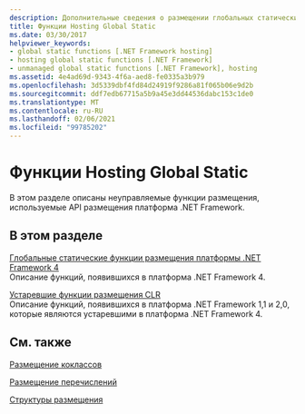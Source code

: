 ```yaml
---
description: Дополнительные сведения о размещении глобальных статических функций
title: Функции Hosting Global Static
ms.date: 03/30/2017
helpviewer_keywords:
- global static functions [.NET Framework hosting]
- hosting global static functions [.NET Framework]
- unmanaged global static functions [.NET Framework], hosting
ms.assetid: 4e4ad69d-9343-4f6a-aed8-fe0335a3b979
ms.openlocfilehash: 3d5339dbf4fd84d24919f9286a81f065b06e9d2b
ms.sourcegitcommit: ddf7edb67715a5b9a45e3dd44536dabc153c1de0
ms.translationtype: MT
ms.contentlocale: ru-RU
ms.lasthandoff: 02/06/2021
ms.locfileid: "99785202"
---
```

# <a name="hosting-global-static-functions"></a>Функции Hosting Global Static

В этом разделе описаны неуправляемые функции размещения, используемые API размещения платформа .NET Framework.  
  
## <a name="in-this-section"></a>В этом разделе  

 [Глобальные статические функции размещения платформы .NET Framework 4](net-framework-4-hosting-global-static-functions.md)  
 Описание функций, появившихся в платформа .NET Framework 4.  
  
 [Устаревшие функции размещения CLR](deprecated-clr-hosting-functions.md)  
 Описание функций, появившихся в платформа .NET Framework 1,1 и 2,0, которые являются устаревшими в платформа .NET Framework 4.  
  
## <a name="related-sections"></a>См. также  

 [Размещение коклассов](hosting-coclasses.md)  
  
 [Размещение перечислений](hosting-enumerations.md)  
  
 [Структуры размещения](hosting-structures.md)

